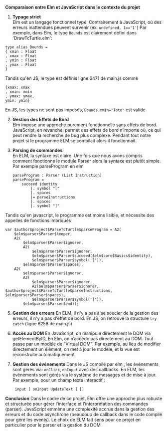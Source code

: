 
**Comparaison entre Elm et JavaScript dans le contexte du projet**


 1.  **Typage strict**  
  Elm est un langage fonctionnel typé. Contrairement à JavaScript, où des erreurs inattendues peuvent survenir (ex. `undefined, 1=='1'`) Par exemple, dans Elm, le type `Bounds` est clairement défini dans 'DrawTcTurtle.elm':
    
    type alias Bounds =
    { xmin : Float
    , xmax : Float
    , ymin : Float
    , ymax : Float
    }
   
    
   Tandis qu'en JS, le type est définis ligne 6471 de main.js comme
   
	{xmax: xmax
	, xmin: xmin
	, ymax: ymax,
	ymin: ymin}

En JS, les types ne sont pas imposés, `Bounds.xmin="Toto"` est valide
    
2.  **Gestion des Effets de Bord**  
    Elm impose une approche purement fonctionnelle sans effets de bord. JavaScript, en revanche, permet des effets de bord n’importe où, ce qui peut rendre la recherche de bug plus complexe. Pendant tout notre projet si le programme ELM se compilait alors il fonctionnait.

    
3.  ****Parsing de commandes****  
    En ELM, la syntaxe est claire. Une fois que nous avons compris comment fonctionne le module Parser alors la syntaxe est plutôt simple.  Par exemple parseProgram en elm
  
		parseProgram : Parser (List Instruction)
		parseProgram =
		    succeed identity
		        |. symbol "["
		        |. spaces
		        |= parseInstructions
		        |. spaces
		        |. symbol "]"
Tandis qu'en javascript, le programme est moins lisible, et nécessite des appelles de fonctions imbriqués

	var $author$project$ParseTcTurtle$parseProgram = A2(
		$elm$parser$Parser$keeper,
		A2(
			$elm$parser$Parser$ignorer,
			A2(
				$elm$parser$Parser$ignorer,
				$elm$parser$Parser$succeed($elm$core$Basics$identity),
				$elm$parser$Parser$symbol('[')),
			$elm$parser$Parser$spaces),
		A2(
			$elm$parser$Parser$ignorer,
			A2(
				$elm$parser$Parser$ignorer,
				A2($elm$parser$Parser$ignorer, $author$project$ParseTcTurtle$parseInstructions, $elm$parser$Parser$spaces),
				$elm$parser$Parser$symbol(']')),
			$elm$parser$Parser$end));
	
    
5.  **Gestion des erreurs**
    En ELM, il n'y a pas à se soucier de la gestion des erreurs, il n'y a pas d'effet de bord. En JS, on retrouve la structure `try catch`   (ligne 6258 de main.js)

    
6.  **Accès au DOM** 
   En JavaScript, on manipule directement le DOM via getElementByID,
   En Elm, on n’accède pas directement au DOM. Tout passe par un modèle de "Virtual DOM". Par exemple, au lieu de modifier directement un élément, on met à jour le modèle, et la vue est reconstruite automatiquement

7. **Gestion des événements**
Dans le JS compilé par elm , les événements sont gérés via: `onClick`, `onInput` avec des callbacks. 
En ELM, les événements sont gérés via le système de messages et de mise à jour. Par exemple, pour un champ texte interactif :

		input [ onInput UpdateText ] []

**Conclusion** 
Dans le cadre de ce projet, Elm offre une approche plus robuste et structurée pour gérer l'interface et l'interprétation des commandes (parser). JavaScript emmène  une complexité accrue dans la gestion des erreurs et du code asynchrone (beaucoup de callback dans le code compilé pour géré les events). Le choix de ELM fait sens pour ce projet en particulier pour le parser et la gestion du DOM
